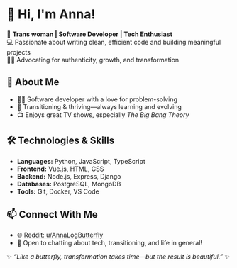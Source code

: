 # 👋 Hi, I'm Anna!  

🦋 **Trans woman | Software Developer | Tech Enthusiast**  
💻 Passionate about writing clean, efficient code and building meaningful projects  
🏳️‍⚧️ Advocating for authenticity, growth, and transformation  

## 🚀 About Me  
- 👩‍💻 Software developer with a love for problem-solving  
- 🦋 Transitioning & thriving—always learning and evolving  
- 📺 Enjoys great TV shows, especially *The Big Bang Theory*  

## 🛠️ Technologies & Skills  
- **Languages:** Python, JavaScript, TypeScript  
- **Frontend:** Vue.js, HTML, CSS  
- **Backend:** Node.js, Express, Django  
- **Databases:** PostgreSQL, MongoDB  
- **Tools:** Git, Docker, VS Code  

## 📫 Connect With Me  
- 🌐 [Reddit: u/AnnaLogButterfly](https://www.reddit.com/user/AnnaLogButterfly)  
- 💬 Open to chatting about tech, transitioning, and life in general!  

✨ _“Like a butterfly, transformation takes time—but the result is beautiful.”_ ✨  
